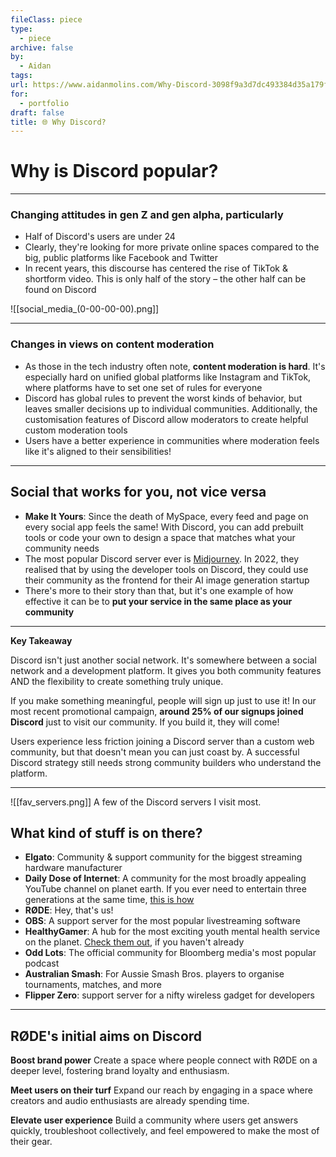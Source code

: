 ```yaml
---
fileClass: piece
type:
  - piece
archive: false
by:
  - Aidan
tags: 
url: https://www.aidanmolins.com/Why-Discord-3098f9a3d7dc493384d35a179fccffbe
for:
  - portfolio
draft: false
title: 🌐 Why Discord?
---
```


# Why is Discord popular?

---

### Changing attitudes in gen Z and gen alpha, particularly
- Half of Discord's users are under 24
- Clearly, they're looking for more private online spaces compared to the big, public platforms like Facebook and Twitter
- In recent years, this discourse has centered the rise of TikTok & shortform video. This is only half of the story – the other half can be found on Discord

![[social_media_(0-00-00-00).png]]

---

### Changes in views on content moderation
- As those in the tech industry often note, **content moderation is hard**. It's especially hard on unified global platforms like Instagram and TikTok, where platforms have to set one set of rules for everyone
- Discord has global rules to prevent the worst kinds of behavior, but leaves smaller decisions up to individual communities. Additionally, the customisation features of Discord allow moderators to create helpful custom moderation tools
- Users have a better experience in communities where moderation feels like it's aligned to their sensibilities!

---

## Social that works for you, not vice versa
- **Make It Yours**: Since the death of MySpace, every feed and page on every social app feels the same! With Discord, you can add prebuilt tools or code your own to design a space that matches what your community needs
- The most popular Discord server ever is [Midjourney](http://midjourney.com). In 2022, they realised that by using the developer tools on Discord, they could use their community as the frontend for their AI image generation startup
- There's more to their story than that, but it's one example of how effective it can be to **put your service in the same place as your community**

---

**Key Takeaway**

Discord isn't just another social network. It's somewhere between a social network and a development platform. It gives you both community features AND the flexibility to create something truly unique.

If you make something meaningful, people will sign up just to use it! In our most recent promotional campaign, **around 25% of our signups joined Discord** just to visit our community. If you build it, they will come!

Users experience less friction joining a Discord server than a custom web community, but that doesn't mean you can just coast by. A successful Discord strategy still needs strong community builders who understand the platform.

---

![[fav_servers.png]]
A few of the Discord servers I visit most.

## What kind of stuff is on there?
- **Elgato**: Community & support community for the biggest streaming hardware manufacturer
- **Daily Dose of Internet**: A community for the most broadly appealing YouTube channel on planet earth. If you ever need to entertain three generations at the same time, [this is how](https://www.youtube.com/@DailyDoseOfInternet)
- **RØDE**: Hey, that's us!
- **OBS**: A support server for the most popular livestreaming software
- **HealthyGamer**: A hub for the most exciting youth mental health service on the planet. [Check them out](https://www.healthygamer.gg/), if you haven't already
- **Odd Lots**: The official community for Bloomberg media's most popular podcast
- **Australian Smash**: For Aussie Smash Bros. players to organise tournaments, matches, and more
- **Flipper Zero**: support server for a nifty wireless gadget for developers

---

## RØDE's initial aims on Discord

**Boost brand power**
Create a space where people connect with RØDE on a deeper level, fostering brand loyalty and enthusiasm.

**Meet users on their turf**
Expand our reach by engaging in a space where creators and audio enthusiasts are already spending time.

**Elevate user experience**
Build a community where users get answers quickly, troubleshoot collectively, and feel empowered to make the most of their gear.